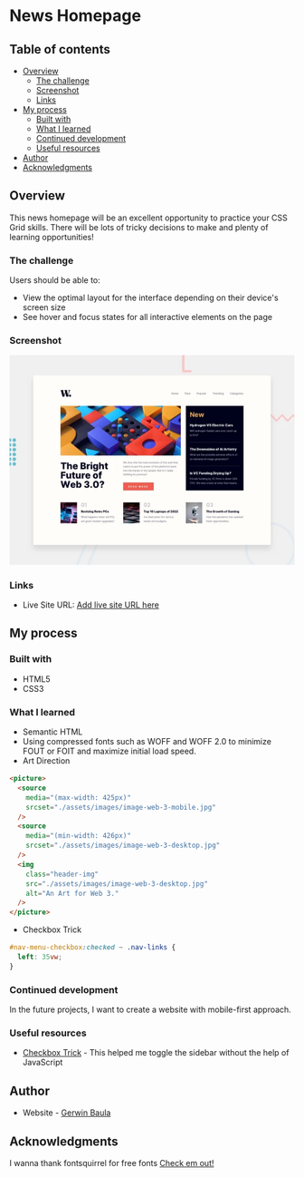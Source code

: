 # News Homepage

## Table of contents

- [Overview](#overview)
  - [The challenge](#the-challenge)
  - [Screenshot](#screenshot)
  - [Links](#links)
- [My process](#my-process)
  - [Built with](#built-with)
  - [What I learned](#what-i-learned)
  - [Continued development](#continued-development)
  - [Useful resources](#useful-resources)
- [Author](#author)
- [Acknowledgments](#acknowledgments)

## Overview

This news homepage will be an excellent opportunity to practice your CSS Grid skills. There will be lots of tricky decisions to make and plenty of learning opportunities!

### The challenge

Users should be able to:

- View the optimal layout for the interface depending on their device's screen size
- See hover and focus states for all interactive elements on the page

### Screenshot

![News Homepage](./screenshot.webp)

### Links

- Live Site URL: [Add live site URL here](https://news-homepage-fm-challenge.netlify.app/)

## My process

### Built with

- HTML5
- CSS3

### What I learned

- Semantic HTML
- Using compressed fonts such as WOFF and WOFF 2.0 to minimize FOUT or FOIT and maximize initial load speed.
- Art Direction

```html
<picture>
  <source
    media="(max-width: 425px)"
    srcset="./assets/images/image-web-3-mobile.jpg"
  />
  <source
    media="(min-width: 426px)"
    srcset="./assets/images/image-web-3-desktop.jpg"
  />
  <img
    class="header-img"
    src="./assets/images/image-web-3-desktop.jpg"
    alt="An Art for Web 3."
  />
</picture>
```

- Checkbox Trick

```css
#nav-menu-checkbox:checked ~ .nav-links {
  left: 35vw;
}
```

### Continued development

In the future projects, I want to create a website with mobile-first approach.

### Useful resources

- [Checkbox Trick](https://www.youtube.com/watch?v=xMTs8tAapnQ&t=582s&ab_channel=CalerEdwards) - This helped me toggle the sidebar without the help of JavaScript

## Author

- Website - [Gerwin Baula](https://twelve-technologies.netlify.app/)

## Acknowledgments

I wanna thank fontsquirrel for free fonts [Check em out!](https://www.fontsquirrel.com/)
